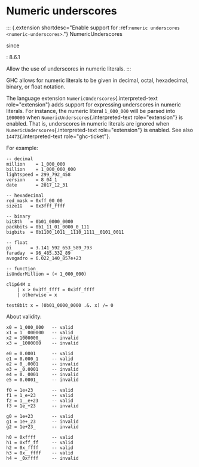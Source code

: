 Numeric underscores
===================

::: {.extension shortdesc="Enable support for :ref:`numeric underscores <numeric-underscores>`."}
NumericUnderscores

since

:   8.6.1

Allow the use of underscores in numeric literals.
:::

GHC allows for numeric literals to be given in decimal, octal,
hexadecimal, binary, or float notation.

The language extension `NumericUnderscores`{.interpreted-text
role="extension"} adds support for expressing underscores in numeric
literals. For instance, the numeric literal `1_000_000` will be parsed
into `1000000` when `NumericUnderscores`{.interpreted-text
role="extension"} is enabled. That is, underscores in numeric literals
are ignored when `NumericUnderscores`{.interpreted-text
role="extension"} is enabled. See also `14473`{.interpreted-text
role="ghc-ticket"}.

For example:

``` {.sourceCode .none}
-- decimal
million    = 1_000_000
billion    = 1_000_000_000
lightspeed = 299_792_458
version    = 8_04_1
date       = 2017_12_31

-- hexadecimal
red_mask = 0xff_00_00
size1G   = 0x3fff_ffff

-- binary
bit8th   = 0b01_0000_0000
packbits = 0b1_11_01_0000_0_111
bigbits  = 0b1100_1011__1110_1111__0101_0011

-- float
pi       = 3.141_592_653_589_793
faraday  = 96_485.332_89
avogadro = 6.022_140_857e+23

-- function
isUnderMillion = (< 1_000_000)

clip64M x
    | x > 0x3ff_ffff = 0x3ff_ffff
    | otherwise = x

test8bit x = (0b01_0000_0000 .&. x) /= 0
```

About validity:

``` {.sourceCode .none}
x0 = 1_000_000   -- valid
x1 = 1__000000   -- valid
x2 = 1000000_    -- invalid
x3 = _1000000    -- invalid

e0 = 0.0001      -- valid
e1 = 0.000_1     -- valid
e2 = 0_.0001     -- invalid
e3 = _0.0001     -- invalid
e4 = 0._0001     -- invalid
e5 = 0.0001_     -- invalid

f0 = 1e+23       -- valid
f1 = 1_e+23      -- valid
f2 = 1__e+23     -- valid
f3 = 1e_+23      -- invalid

g0 = 1e+23       -- valid
g1 = 1e+_23      -- invalid
g2 = 1e+23_      -- invalid

h0 = 0xffff      -- valid
h1 = 0xff_ff     -- valid
h2 = 0x_ffff     -- valid
h3 = 0x__ffff    -- valid
h4 = _0xffff     -- invalid
```
